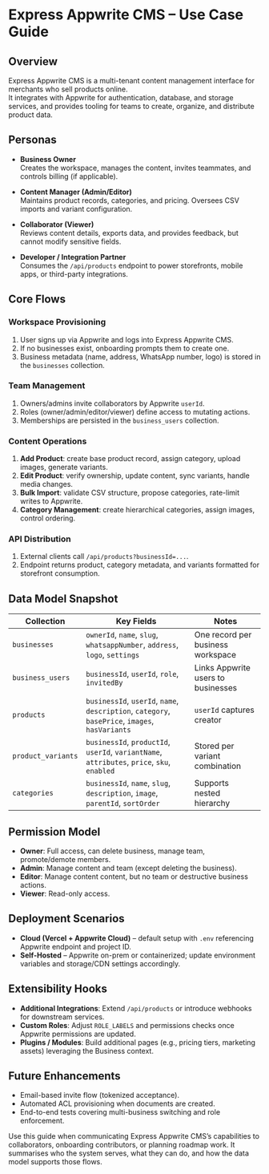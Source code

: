 # Express Appwrite CMS – Use Case Guide

## Overview
Express Appwrite CMS is a multi-tenant content management interface for merchants who sell products online.  
It integrates with Appwrite for authentication, database, and storage services, and provides tooling for teams to create, organize, and distribute product data.

## Personas
- **Business Owner**  
  Creates the workspace, manages the content, invites teammates, and controls billing (if applicable).

- **Content Manager (Admin/Editor)**  
  Maintains product records, categories, and pricing. Oversees CSV imports and variant configuration.

- **Collaborator (Viewer)**  
  Reviews content details, exports data, and provides feedback, but cannot modify sensitive fields.

- **Developer / Integration Partner**  
  Consumes the `/api/products` endpoint to power storefronts, mobile apps, or third-party integrations.

## Core Flows
### Workspace Provisioning
1. User signs up via Appwrite and logs into Express Appwrite CMS.
2. If no businesses exist, onboarding prompts them to create one.
3. Business metadata (name, address, WhatsApp number, logo) is stored in the `businesses` collection.

### Team Management
1. Owners/admins invite collaborators by Appwrite `userId`.
2. Roles (owner/admin/editor/viewer) define access to mutating actions.
3. Memberships are persisted in the `business_users` collection.

### Content Operations
1. **Add Product**: create base product record, assign category, upload images, generate variants.
2. **Edit Product**: verify ownership, update content, sync variants, handle media changes.
3. **Bulk Import**: validate CSV structure, propose categories, rate-limit writes to Appwrite.
4. **Category Management**: create hierarchical categories, assign images, control ordering.

### API Distribution
1. External clients call `/api/products?businessId=...`.
2. Endpoint returns product, category metadata, and variants formatted for storefront consumption.

## Data Model Snapshot
| Collection | Key Fields | Notes |
|------------|------------|-------|
| `businesses` | `ownerId`, `name`, `slug`, `whatsappNumber`, `address`, `logo`, `settings` | One record per business workspace |
| `business_users` | `businessId`, `userId`, `role`, `invitedBy` | Links Appwrite users to businesses |
| `products` | `businessId`, `userId`, `name`, `description`, `category`, `basePrice`, `images`, `hasVariants` | `userId` captures creator |
| `product_variants` | `businessId`, `productId`, `userId`, `variantName`, `attributes`, `price`, `sku`, `enabled` | Stored per variant combination |
| `categories` | `businessId`, `name`, `slug`, `description`, `image`, `parentId`, `sortOrder` | Supports nested hierarchy |

## Permission Model
- **Owner**: Full access, can delete business, manage team, promote/demote members.
- **Admin**: Manage content and team (except deleting the business).
- **Editor**: Manage content content, but no team or destructive business actions.
- **Viewer**: Read-only access.

## Deployment Scenarios
- **Cloud (Vercel + Appwrite Cloud)** – default setup with `.env` referencing Appwrite endpoint and project ID.
- **Self-Hosted** – Appwrite on-prem or containerized; update environment variables and storage/CDN settings accordingly.

## Extensibility Hooks
- **Additional Integrations**: Extend `/api/products` or introduce webhooks for downstream services.
- **Custom Roles**: Adjust `ROLE_LABELS` and permissions checks once Appwrite permissions are updated.
- **Plugins / Modules**: Build additional pages (e.g., pricing tiers, marketing assets) leveraging the Business context.

## Future Enhancements
- Email-based invite flow (tokenized acceptance).
- Automated ACL provisioning when documents are created.
- End-to-end tests covering multi-business switching and role enforcement.

Use this guide when communicating Express Appwrite CMS’s capabilities to collaborators, onboarding contributors, or planning roadmap work. It summarises who the system serves, what they can do, and how the data model supports those flows.
